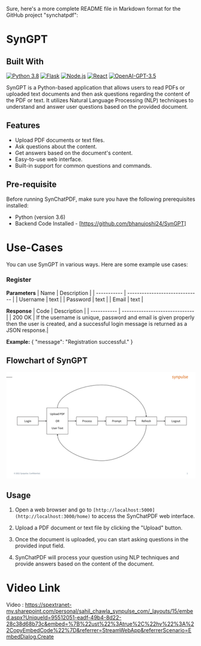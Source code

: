 Sure, here's a more complete README file in Markdown format for the GitHub project "synchatpdf":

# SynGPT

## Built With

[![Python 3.8](https://img.shields.io/badge/python-3.6-blue.svg)](https://www.python.org/downloads/release/python-360/)
[![Flask](https://img.shields.io/badge/flask-2.3.2-orange.svg)](https://flask.palletsprojects.com/en/2.1.x/)
[![Node.js](https://img.shields.io/badge/node.js-18.17.1-green.svg)](https://nodejs.org/)
[![React](https://img.shields.io/badge/react-18.2.0-red.svg)](https://reactjs.org/)
[![OpenAI-GPT-3.5](https://img.shields.io/badge/openAI-0.27.8-yellow.svg)](https://openai.com/)

SynGPT is a Python-based application that allows users to read PDFs or uploaded text documents and then ask questions regarding the content of the PDF or text. It utilizes Natural Language Processing (NLP) techniques to understand and answer user questions based on the provided document.

## Features

- Upload PDF documents or text files.
- Ask questions about the content.
- Get answers based on the document's content.
- Easy-to-use web interface.
- Built-in support for common questions and commands.

## Pre-requisite
Before running SynChatPDF, make sure you have the following prerequisites installed:

- Python (version 3.6)
- Backend Code Installed - [https://github.com/bhanujoshi24/SynGPT]

# Use-Cases
You can use SynGPT in various ways. Here are some example use cases:

### Register

**Parameters**
| Name        | Description                    |
| ----------- | ------------------------------ |
| Username      | text         |
| Password      | text         |
| Email      | text         |

**Response**
| Code        | Description                    |
| ----------- | ------------------------------ |
| 200 OK | If the username is unique, password and email is given properly then the user is created, and a successful login message is returned as a JSON response.|

**Example:** 
{
    "message": "Registration successful."
}     
## Flowchart of SynGPT
![Flowchart](https://github.com/SahilKchawla/syn2/blob/main/Readme%20syn2.png)

## Usage

1. Open a web browser and go to `[http://localhost:5000](http://localhost:3000/home)` to access the SynChatPDF web interface.

2. Upload a PDF document or text file by clicking the "Upload" button.

3. Once the document is uploaded, you can start asking questions in the provided input field.

4. SynChatPDF will process your question using NLP techniques and provide answers based on the content of the document.

# Video Link
Video : https://spextranet-my.sharepoint.com/personal/sahil_chawla_synpulse_com/_layouts/15/embed.aspx?UniqueId=95512051-eadf-49b4-8d22-28c38d68b73c&embed=%7B%22ust%22%3Atrue%2C%22hv%22%3A%22CopyEmbedCode%22%7D&referrer=StreamWebApp&referrerScenario=EmbedDialog.Create
